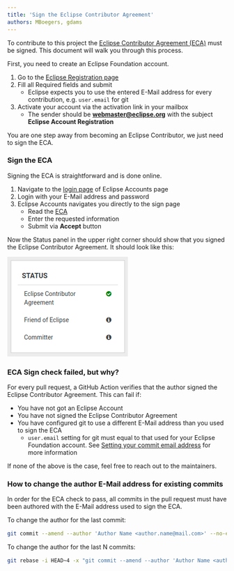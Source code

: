 ```yaml
---
title: 'Sign the Eclipse Contributor Agreement'
authors: MBoegers, gdams
---
```


To contribute to this project the [Eclipse Contributor Agreement (ECA)](https://www.eclipse.org/legal/ECA.php) must be signed.
This document will walk you through this process.

First, you need to create an Eclipse Foundation account.

1. Go to the [Eclipse Registration page](https://accounts.eclipse.org/user/register)
1. Fill all Required fields and submit
    * Eclipse expects you to use the entered E-Mail address for every contribution, e.g. `user.email` for git
1. Activate your account via the activation link in your mailbox
    * The sender should be **webmaster@eclipse.org** with the subject **Eclipse Account Registration**

You are one step away from becoming an Eclipse Contributor, we just need to sign the ECA.

### Sign the ECA
Signing the ECA is straightforward and is done online.

1. Navigate to the [login page](https://accounts.eclipse.org/user/login) of Eclipse Accounts page
1. Login with your E-Mail address and password
1. Eclipse Accounts navigates you directly to the sign page
    * Read the [ECA](https://www.eclipse.org/legal/ECA.php)
    * Enter the requested information
    * Submit via **Accept** button

Now the Status panel in the upper right corner should show that you signed the Eclipse Contributor Agreement. It should look like this:

![one green dot at Eclipse Contributor Agreement](./Status_signed_ECA.png)

### ECA Sign check failed, but why?
For every pull request, a GitHub Action verifies that the author signed the Eclipse Contributor Agreement.
This can fail if:

* You have not got an Eclipse Account
* You have not signed the Eclipse Contributor Agreement
* You have configured git to use a different E-Mail address than you used to sign the ECA
    * `user.email` setting for git must equal to that used for your Eclipse Foundation account. See [Setting your commit email address](https://docs.github.com/en/account-and-profile/setting-up-and-managing-your-github-user-account/managing-email-preferences/setting-your-commit-email-address) for more information

If none of the above is the case, feel free to reach out to the maintainers.

### How to change the author E-Mail address for existing commits
In order for the ECA check to pass, all commits in the pull request must have been authored with the E-Mail address used to sign the ECA.

To change the author for the last commit:

```bash
git commit --amend --author 'Author Name <author.name@mail.com>' --no-edit
```

To change the author for the last N commits:

```bash
git rebase -i HEAD~4 -x "git commit --amend --author 'Author Name <author.name@mail.com>' --no-edit"
```
